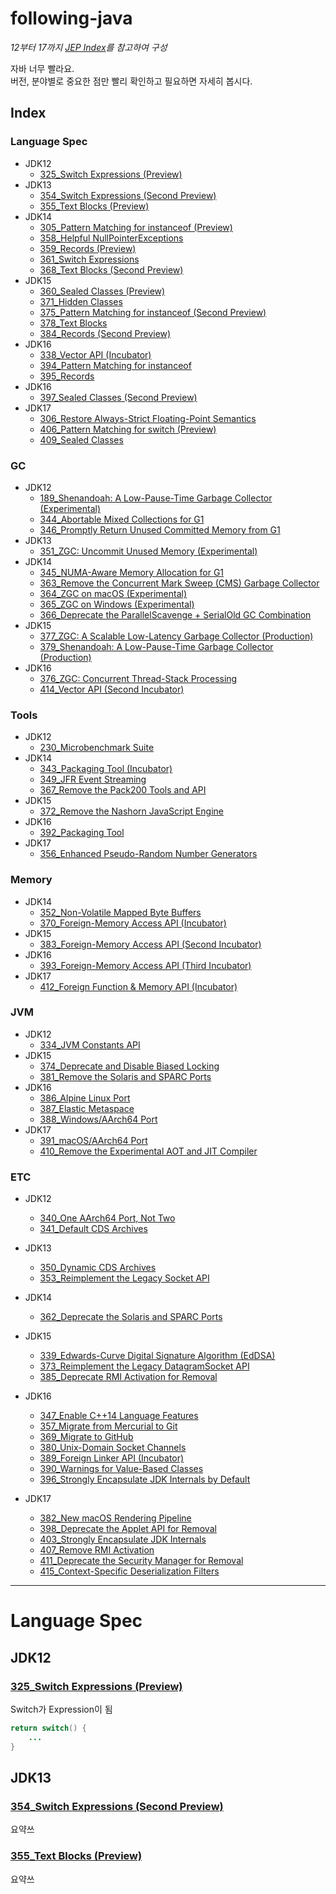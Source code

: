 # following-java
*12부터 17까지 [JEP Index](https://openjdk.java.net/jeps/0)를 참고하여 구성*

자바 너무 빨라요.<br>
버전, 분야별로 중요한 점만 빨리 확인하고 필요하면 자세히 봅시다.



## Index

### Language Spec
- JDK12
    - [325_Switch Expressions (Preview)](https://openjdk.java.net/jeps/325)
- JDK13
    - [354_Switch Expressions (Second Preview)](https://openjdk.java.net/jeps/354)
    - [355_Text Blocks (Preview)](https://openjdk.java.net/jeps/355)
- JDK14
    - [305_Pattern Matching for instanceof (Preview)](https://openjdk.java.net/jeps/305)
    - [358_Helpful NullPointerExceptions](https://openjdk.java.net/jeps/358)
    - [359_Records (Preview)](https://openjdk.java.net/jeps/359)
    - [361_Switch Expressions](https://openjdk.java.net/jeps/361)
    - [368_Text Blocks (Second Preview)](https://openjdk.java.net/jeps/368)
- JDK15
    - [360_Sealed Classes (Preview)](https://openjdk.java.net/jeps/360)
    - [371_Hidden Classes](https://openjdk.java.net/jeps/371)
    - [375_Pattern Matching for instanceof (Second Preview)](https://openjdk.java.net/jeps/375)
    - [378_Text Blocks](https://openjdk.java.net/jeps/378)
    - [384_Records (Second Preview)](https://openjdk.java.net/jeps/384)
- JDK16
    - [338_Vector API (Incubator)](https://openjdk.java.net/jeps/338)
    - [394_Pattern Matching for instanceof](https://openjdk.java.net/jeps/394)
    - [395_Records](https://openjdk.java.net/jeps/395)
- JDK16
    - [397_Sealed Classes (Second Preview)](https://openjdk.java.net/jeps/397)
- JDK17 
    - [306_Restore Always-Strict Floating-Point Semantics](https://openjdk.java.net/jeps/306)
    - [406_Pattern Matching for switch (Preview)](https://openjdk.java.net/jeps/406)
    - [409_Sealed Classes](https://openjdk.java.net/jeps/409)

### GC
- JDK12
    - [189_Shenandoah: A Low-Pause-Time Garbage Collector (Experimental)](https://openjdk.java.net/jeps/189)
    - [344_Abortable Mixed Collections for G1](https://openjdk.java.net/jeps/344)
    - [346_Promptly Return Unused Committed Memory from G1](https://openjdk.java.net/jeps/346)
- JDK13
    - [351_ZGC: Uncommit Unused Memory (Experimental)](https://openjdk.java.net/jeps/351)
- JDK14
    - [345_NUMA-Aware Memory Allocation for G1](https://openjdk.java.net/jeps/345)
    - [363_Remove the Concurrent Mark Sweep (CMS) Garbage Collector](https://openjdk.java.net/jeps/363)
    - [364_ZGC on macOS (Experimental)](https://openjdk.java.net/jeps/364)
    - [365_ZGC on Windows (Experimental)](https://openjdk.java.net/jeps/365)
    - [366_Deprecate the ParallelScavenge + SerialOld GC Combination](https://openjdk.java.net/jeps/366)
- JDK15
    - [377_ZGC: A Scalable Low-Latency Garbage Collector (Production)](https://openjdk.java.net/jeps/377)
    - [379_Shenandoah: A Low-Pause-Time Garbage Collector (Production)](https://openjdk.java.net/jeps/379)
- JDK16
    - [376_ZGC: Concurrent Thread-Stack Processing](https://openjdk.java.net/jeps/376)
    - [414_Vector API (Second Incubator)](https://openjdk.java.net/jeps/414)

### Tools
- JDK12
    - [230_Microbenchmark Suite](https://openjdk.java.net/jeps/230)
- JDK14
    - [343_Packaging Tool (Incubator)](https://openjdk.java.net/jeps/343)
    - [349_JFR Event Streaming](https://openjdk.java.net/jeps/349)
    - [367_Remove the Pack200 Tools and API](https://openjdk.java.net/jeps/367)
- JDK15
    - [372_Remove the Nashorn JavaScript Engine](https://openjdk.java.net/jeps/372)
- JDK16 
    - [392_Packaging Tool](https://openjdk.java.net/jeps/392)
- JDK17
    - [356_Enhanced Pseudo-Random Number Generators](https://openjdk.java.net/jeps/356)
  
### Memory
- JDK14
    - [352_Non-Volatile Mapped Byte Buffers](https://openjdk.java.net/jeps/352)
    - [370_Foreign-Memory Access API (Incubator)](https://openjdk.java.net/jeps/370)
- JDK15
    - [383_Foreign-Memory Access API (Second Incubator)](https://openjdk.java.net/jeps/383)
- JDK16
    - [393_Foreign-Memory Access API (Third Incubator)](https://openjdk.java.net/jeps/393)
- JDK17
    - [412_Foreign Function & Memory API (Incubator)](https://openjdk.java.net/jeps/412)
        
### JVM
- JDK12
    - [334_JVM Constants API](https://openjdk.java.net/jeps/334)
- JDK15
    - [374_Deprecate and Disable Biased Locking](https://openjdk.java.net/jeps/374)
    - [381_Remove the Solaris and SPARC Ports](https://openjdk.java.net/jeps/381)
- JDK16
    - [386_Alpine Linux Port](https://openjdk.java.net/jeps/386)
    - [387_Elastic Metaspace](https://openjdk.java.net/jeps/387)
    - [388_Windows/AArch64 Port](https://openjdk.java.net/jeps/388)
- JDK17
    - [391_macOS/AArch64 Port](https://openjdk.java.net/jeps/391)
    - [410_Remove the Experimental AOT and JIT Compiler](https://openjdk.java.net/jeps/410)

### ETC
- JDK12
    - [340_One AArch64 Port, Not Two](https://openjdk.java.net/jeps/340)
    - [341_Default CDS Archives](https://openjdk.java.net/jeps/341)
- JDK13
    - [350_Dynamic CDS Archives](https://openjdk.java.net/jeps/350)
    - [353_Reimplement the Legacy Socket API](https://openjdk.java.net/jeps/353)
- JDK14
    - [362_Deprecate the Solaris and SPARC Ports](https://openjdk.java.net/jeps/362)
- JDK15
    - [339_Edwards-Curve Digital Signature Algorithm (EdDSA)](https://openjdk.java.net/jeps/339)
    - [373_Reimplement the Legacy DatagramSocket API](https://openjdk.java.net/jeps/373)
    - [385_Deprecate RMI Activation for Removal](https://openjdk.java.net/jeps/385)
- JDK16
    - [347_Enable C++14 Language Features](https://openjdk.java.net/jeps/347)
    - [357_Migrate from Mercurial to Git](https://openjdk.java.net/jeps/357)
    - [369_Migrate to GitHub](https://openjdk.java.net/jeps/369)
    - [380_Unix-Domain Socket Channels](https://openjdk.java.net/jeps/380) 
    - [389_Foreign Linker API (Incubator)](https://openjdk.java.net/jeps/389)
    - [390_Warnings for Value-Based Classes](https://openjdk.java.net/jeps/390)
    - [396_Strongly Encapsulate JDK Internals by Default](https://openjdk.java.net/jeps/396)

- JDK17
    - [382_New macOS Rendering Pipeline](https://openjdk.java.net/jeps/382)
    - [398_Deprecate the Applet API for Removal](https://openjdk.java.net/jeps/398)
    - [403_Strongly Encapsulate JDK Internals](https://openjdk.java.net/jeps/403)
    - [407_Remove RMI Activation](https://openjdk.java.net/jeps/407)
    - [411_Deprecate the Security Manager for Removal](https://openjdk.java.net/jeps/411)
    - [415_Context-Specific Deserialization Filters](https://openjdk.java.net/jeps/415)
---

# Language Spec

## JDK12

### [325_Switch Expressions (Preview)](https://openjdk.java.net/jeps/325)

Switch가 Expression이 됨
```java
return switch() {
    ...
}
```

## JDK13
### [354_Switch Expressions (Second Preview)](https://openjdk.java.net/jeps/354)

요약쓰

### [355_Text Blocks (Preview)](https://openjdk.java.net/jeps/355)

요약쓰